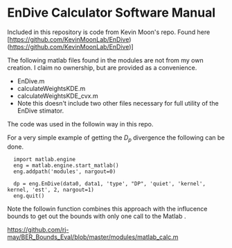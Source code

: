 # EnDive  Calculator Software Manual


Included in this repository is code from Kevin Moon's repo. Found here [https://github.com/KevinMoonLab/EnDive)(https://github.com/KevinMoonLab/EnDive)]

The following matlab files found in the modules are not from my own creation. I claim no ownership, but are provided as a convenience. 
  - EnDive.m
  - calculateWeightsKDE.m
  - calculateWeightsKDE_cvx.m
  - Note this doesn't include two other files necessary for full utility of the EnDive stimator. 


The code was used in the followin way in this repo. 

For a very simple example of getting the $D_p$ divergence the following can be done. 

      import matlab.engine
      eng = matlab.engine.start_matlab()
      eng.addpath('modules', nargout=0)
      
      dp = eng.EnDive(data0, data1, 'type', "DP", 'quiet', 'kernel', kernel, 'est', 2, nargout=1)
      eng.quit()

Note the followin function combines this approach with the influcence bounds to get out the bounds with only one call to the Matlab . 

https://github.com/rj-may/BER_Bounds_Eval/blob/master/modules/matlab_calc.m

